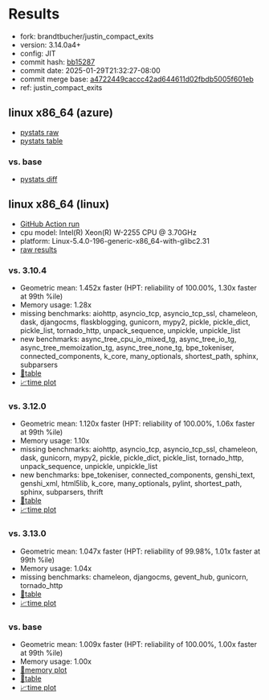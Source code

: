 # Results

- fork: brandtbucher/justin_compact_exits
- version: 3.14.0a4+
- config: JIT
- commit hash: [bb15287](https://github.com/brandtbucher/cpython/commit/bb15287)
- commit date: 2025-01-29T21:32:27-08:00
- commit merge base: [a4722449caccc42ad644611d02fbdb5005f601eb](https://github.com/python/cpython/commit/a4722449caccc42ad644611d02fbdb5005f601eb)
- ref: justin_compact_exits

## linux x86_64 (azure)

- [pystats raw](bm-20250129-azure-x86_64-brandtbucher-justin_compact_exits-3.14.0a4%2B-bb15287-pystats.json)
- [pystats table](bm-20250129-azure-x86_64-brandtbucher-justin_compact_exits-3.14.0a4%2B-bb15287-pystats.md)

### vs. base

- [pystats diff](bm-20250129-azure-x86_64-brandtbucher-justin_compact_exits-3.14.0a4%2B-bb15287-pystats-vs-base.md)

## linux x86_64 (linux)

- [GitHub Action run](https://github.com/faster-cpython/benchmarking/actions/runs/13046903565)
- cpu model: Intel(R) Xeon(R) W-2255 CPU @ 3.70GHz
- platform: Linux-5.4.0-196-generic-x86_64-with-glibc2.31
- [raw results](bm-20250129-linux-x86_64-brandtbucher-justin_compact_exits-3.14.0a4%2B-bb15287.json)

### vs. 3.10.4

- Geometric mean: 1.452x faster (HPT: reliability of 100.00%, 1.30x faster at 99th %ile)
- Memory usage: 1.28x
- missing benchmarks: aiohttp, asyncio_tcp, asyncio_tcp_ssl, chameleon, dask, djangocms, flaskblogging, gunicorn, mypy2, pickle, pickle_dict, pickle_list, tornado_http, unpack_sequence, unpickle, unpickle_list
- new benchmarks: async_tree_cpu_io_mixed_tg, async_tree_io_tg, async_tree_memoization_tg, async_tree_none_tg, bpe_tokeniser, connected_components, k_core, many_optionals, shortest_path, sphinx, subparsers
- [📄table](bm-20250129-linux-x86_64-brandtbucher-justin_compact_exits-3.14.0a4%2B-bb15287-vs-3.10.4.md)
- [📈time plot](bm-20250129-linux-x86_64-brandtbucher-justin_compact_exits-3.14.0a4%2B-bb15287-vs-3.10.4.svg)

### vs. 3.12.0

- Geometric mean: 1.120x faster (HPT: reliability of 100.00%, 1.06x faster at 99th %ile)
- Memory usage: 1.10x
- missing benchmarks: aiohttp, asyncio_tcp, asyncio_tcp_ssl, chameleon, dask, gunicorn, mypy2, pickle, pickle_dict, pickle_list, tornado_http, unpack_sequence, unpickle, unpickle_list
- new benchmarks: bpe_tokeniser, connected_components, genshi_text, genshi_xml, html5lib, k_core, many_optionals, pylint, shortest_path, sphinx, subparsers, thrift
- [📄table](bm-20250129-linux-x86_64-brandtbucher-justin_compact_exits-3.14.0a4%2B-bb15287-vs-3.12.0.md)
- [📈time plot](bm-20250129-linux-x86_64-brandtbucher-justin_compact_exits-3.14.0a4%2B-bb15287-vs-3.12.0.svg)

### vs. 3.13.0

- Geometric mean: 1.047x faster (HPT: reliability of 99.98%, 1.01x faster at 99th %ile)
- Memory usage: 1.04x
- missing benchmarks: chameleon, djangocms, gevent_hub, gunicorn, tornado_http
- [📄table](bm-20250129-linux-x86_64-brandtbucher-justin_compact_exits-3.14.0a4%2B-bb15287-vs-3.13.0.md)
- [📈time plot](bm-20250129-linux-x86_64-brandtbucher-justin_compact_exits-3.14.0a4%2B-bb15287-vs-3.13.0.svg)

### vs. base

- Geometric mean: 1.009x faster (HPT: reliability of 100.00%, 1.00x faster at 99th %ile)
- Memory usage: 1.00x
- [🧠memory plot](bm-20250129-linux-x86_64-brandtbucher-justin_compact_exits-3.14.0a4%2B-bb15287-vs-base-mem.svg)
- [📄table](bm-20250129-linux-x86_64-brandtbucher-justin_compact_exits-3.14.0a4%2B-bb15287-vs-base.md)
- [📈time plot](bm-20250129-linux-x86_64-brandtbucher-justin_compact_exits-3.14.0a4%2B-bb15287-vs-base.svg)

